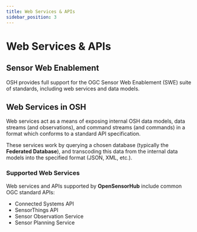 ```yaml
---
title: Web Services & APIs
sidebar_position: 3
---
```

# Web Services & APIs

## Sensor Web Enablement
OSH provides full support for the OGC Sensor Web Enablement (SWE) suite of standards, including web services and data models.

## Web Services in OSH
Web services act as a means of exposing internal OSH data models, data streams (and observations), and command streams (and commands) in a format which conforms to a standard API specification.

These services work by querying a chosen database (typically the **Federated Database**), and transcoding this data from the internal data models into the specified format (JSON, XML, etc.).

### Supported Web Services
Web services and APIs supported by **OpenSensorHub** include common OGC standard APIs:
- Connected Systems API
- SensorThings API
- Sensor Observation Service
- Sensor Planning Service